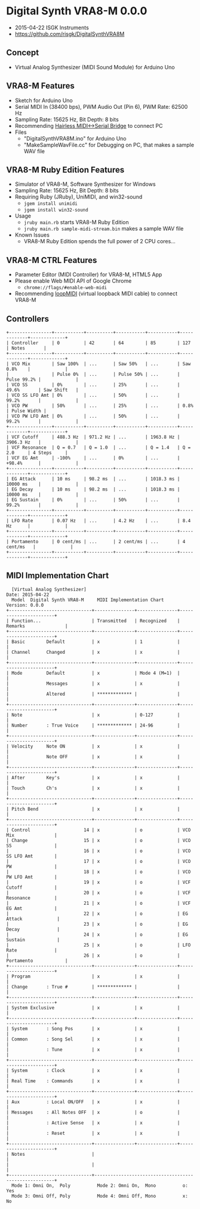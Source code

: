 # Digital Synth VRA8-M 0.0.0

- 2015-04-22 ISGK Instruments
- <https://github.com/risgk/DigitalSynthVRA8M>

## Concept

- Virtual Analog Synthesizer (MIDI Sound Module) for Arduino Uno

## VRA8-M Features

- Sketch for Arduino Uno
- Serial MIDI In (38400 bps), PWM Audio Out (Pin 6), PWM Rate: 62500 Hz
- Sampling Rate: 15625 Hz, Bit Depth: 8 bits
- Recommending [Hairless MIDI<->Serial Bridge](http://projectgus.github.io/hairless-midiserial/) to connect PC
- Files
    - "DigitalSynthVRA8M.ino" for Arduino Uno
    - "MakeSampleWavFile.cc" for Debugging on PC, that makes a sample WAV file

## VRA8-M Ruby Edition Features

- Simulator of VRA8-M, Software Synthesizer for Windows
- Sampling Rate: 15625 Hz, Bit Depth: 8 bits
- Requiring Ruby (JRuby), UniMIDI, and win32-sound
    - `jgem install unimidi`
    - `jgem install win32-sound`
- Usage
    - `jruby main.rb` starts VRA8-M Ruby Edition
    - `jruby main.rb sample-midi-stream.bin` makes a sample WAV file
- Known Issues
    - VRA8-M Ruby Edition spends the full power of 2 CPU cores...

## VRA8-M CTRL Features

- Parameter Editor (MIDI Controller) for VRA8-M, HTML5 App
- Please enable Web MIDI API of Google Chrome
    - `chrome://flags/#enable-web-midi`
- Recommending [loopMIDI](http://www.tobias-erichsen.de/software/loopmidi.html) (virtual loopback MIDI cable) to connect VRA8-M

## Controllers

    +----------------+-----------+----------+-----------+-----------+-------------+-------------+
    | Controller     | 0         | 42       | 64        | 85        | 127         | Notes       |
    +----------------+-----------+----------+-----------+-----------+-------------+-------------+
    | VCO Mix        | Saw 100%  | ...      | Saw 50%   | ...       | Saw 0.8%    |             |
    |                | Pulse 0%  | ...      | Pulse 50% | ...       | Pulse 99.2% |             |
    | VCO SS         | 0%        | ...      | 25%       | ...       | 49.6%       | Saw Shift   |
    | VCO SS LFO Amt | 0%        | ...      | 50%       | ...       | 99.2%       |             |
    | VCO PW         | 50%       | ...      | 25%       | ...       | 0.8%        | Pulse Width |
    | VCO PW LFO Amt | 0%        | ...      | 50%       | ...       | 99.2%       |             |
    +----------------+-----------+----------+-----------+-----------+-------------+-------------+
    | VCF Cutoff     | 488.3 Hz  | 971.2 Hz | ...       | 1963.8 Hz | 3906.3 Hz   |             |
    | VCF Resonance  | Q = 0.7   | Q = 1.0  | ...       | Q = 1.4   | Q = 2.0     | 4 Steps     |
    | VCF EG Amt     | -100%     | ...      | 0%        | ...       | +98.4%      |             |
    +----------------+-----------+----------+-----------+-----------+-------------+-------------+
    | EG Attack      | 10 ms     | 98.2 ms  | ...       | 1018.3 ms | 10000 ms    |             |
    | EG Decay       | 10 ms     | 98.2 ms  | ...       | 1018.3 ms | 10000 ms    |             |
    | EG Sustain     | 0%        | ...      | 50%       | ...       | 99.2%       |             |
    +----------------+-----------+----------+-----------+-----------+-------------+-------------+
    | LFO Rate       | 0.07 Hz   | ...      | 4.2 Hz    | ...       | 8.4 Hz      |             |
    +----------------+-----------+----------+-----------+-----------+-------------+-------------+
    | Portamento     | 0 cent/ms | ...      | 2 cent/ms | ...       | 4 cent/ms   |             |
    +----------------+-----------+----------+-----------+-----------+-------------+-------------+

## MIDI Implementation Chart

      [Virtual Analog Synthesizer]                                    Date: 2015-04-22       
      Model  Digital Synth VRA8-M     MIDI Implementation Chart       Version: 0.0.0         
    +-------------------------------+---------------+---------------+-----------------------+
    | Function...                   | Transmitted   | Recognized    | Remarks               |
    +-------------------------------+---------------+---------------+-----------------------+
    | Basic        Default          | x             | 1             |                       |
    | Channel      Changed          | x             | x             |                       |
    +-------------------------------+---------------+---------------+-----------------------+
    | Mode         Default          | x             | Mode 4 (M=1)  |                       |
    |              Messages         | x             | x             |                       |
    |              Altered          | ************* |               |                       |
    +-------------------------------+---------------+---------------+-----------------------+
    | Note                          | x             | 0-127         |                       |
    | Number       : True Voice     | ************* | 24-96         |                       |
    +-------------------------------+---------------+---------------+-----------------------+
    | Velocity     Note ON          | x             | x             |                       |
    |              Note OFF         | x             | x             |                       |
    +-------------------------------+---------------+---------------+-----------------------+
    | After        Key's            | x             | x             |                       |
    | Touch        Ch's             | x             | x             |                       |
    +-------------------------------+---------------+---------------+-----------------------+
    | Pitch Bend                    | x             | x             |                       |
    +-------------------------------+---------------+---------------+-----------------------+
    | Control                    14 | x             | o             | VCO Mix               |
    | Change                     15 | x             | o             | VCO SS                |
    |                            16 | x             | o             | VCO SS LFO Amt        |
    |                            17 | x             | o             | VCO PW                |
    |                            18 | x             | o             | VCO PW LFO Amt        |
    |                            19 | x             | o             | VCF Cutoff            |
    |                            20 | x             | o             | VCF Resonance         |
    |                            21 | x             | o             | VCF EG Amt            |
    |                            22 | x             | o             | EG Attack             |
    |                            23 | x             | o             | EG Decay              |
    |                            24 | x             | o             | EG Sustain            |
    |                            25 | x             | o             | LFO Rate              |
    |                            26 | x             | o             | Portamento            |
    +-------------------------------+---------------+---------------+-----------------------+
    | Program                       | x             | x             |                       |
    | Change       : True #         | ************* |               |                       |
    +-------------------------------+---------------+---------------+-----------------------+
    | System Exclusive              | x             | x             |                       |
    +-------------------------------+---------------+---------------+-----------------------+
    | System       : Song Pos       | x             | x             |                       |
    | Common       : Song Sel       | x             | x             |                       |
    |              : Tune           | x             | x             |                       |
    +-------------------------------+---------------+---------------+-----------------------+
    | System       : Clock          | x             | x             |                       |
    | Real Time    : Commands       | x             | x             |                       |
    +-------------------------------+---------------+---------------+-----------------------+
    | Aux          : Local ON/OFF   | x             | x             |                       |
    | Messages     : All Notes OFF  | x             | o             |                       |
    |              : Active Sense   | x             | x             |                       |
    |              : Reset          | x             | x             |                       |
    +-------------------------------+---------------+---------------+-----------------------+
    | Notes                         |                                                       |
    |                               |                                                       |
    +-------------------------------+-------------------------------------------------------+
      Mode 1: Omni On,  Poly          Mode 2: Omni On,  Mono          o: Yes                 
      Mode 3: Omni Off, Poly          Mode 4: Omni Off, Mono          x: No                  
